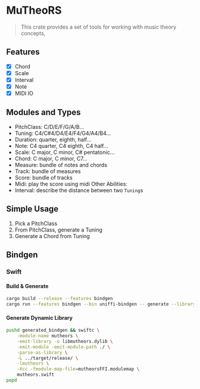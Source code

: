 # MuTheoRS

> This crate provides a set of tools for working with music theory concepts,

## Features

- [x] Chord
- [x] Scale
- [x] Interval
- [x] Note
- [x] MIDI IO

## Modules and Types

- PitchClass: C/D/E/F/G/A/B...
- Tuning: C4/C#4/D4/E4/F4/G4/A4/B4...
- Duration: quarter, eighth, half...
- Note: C4 quarter, C4 eighth, C4 half...
- Scale: C major, C minor, C# pentatonic...
- Chord: C major, C minor, C7...
- Measure: bundle of notes and chords
- Track: bundle of measures
- Score: bundle of tracks
- Midi: play the score using midi
  Other Abilities:
- Interval: describe the distance between two `Tuning`s

## Simple Usage

1. Pick a PitchClass
2. From PitchClass, generate a Tuning
3. Generate a Chord from Tuning

## Bindgen

### Swift

#### Build & Generate

```bash
cargo build --release --features bindgen
cargo run --features bindgen --bin uniffi-bindgen -- generate --library target/release/libmutheors.a --language swift --out-dir generated_bindgen
```

#### Generate Dynamic Library

```bash
pushd generated_bindgen && swiftc \
    -module-name mutheors \
    -emit-library -o libmutheors.dylib \
    -emit-module -emit-module-path ./ \
    -parse-as-library \
    -L ../target/release/ \
    -lmutheors \
    -Xcc -fmodule-map-file=mutheorsFFI.modulemap \
    mutheors.swift
popd
```

